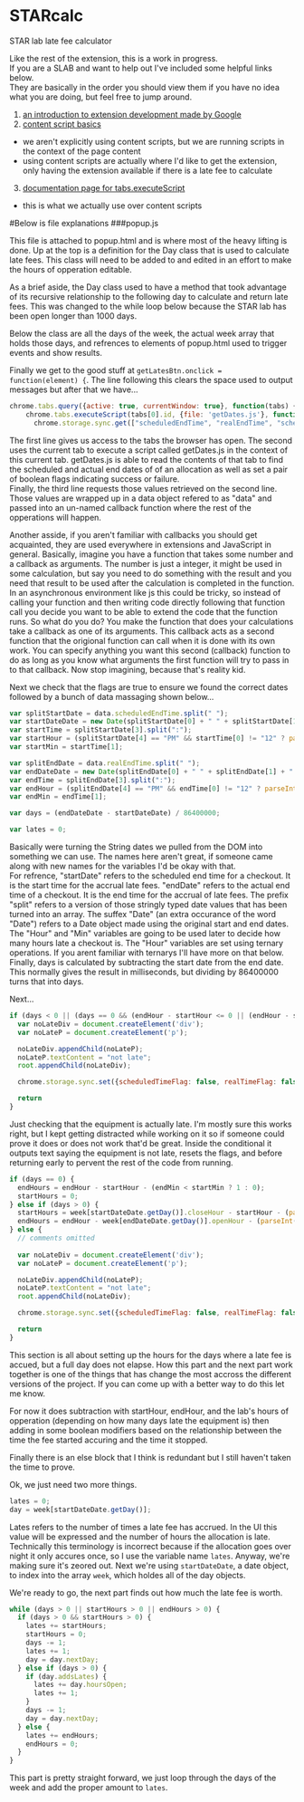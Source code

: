 # STARcalc
STAR lab late fee calculator

Like the rest of the extension, this is a work in progress.  
If you are a SLAB and want to help out I've included some helpful links below.  
They are basically in the order you should view them if you have no idea what you are 
doing, but feel free to jump around.

1. [an introduction to extension development made by Google](https://developer.chrome.com/extensions/getstarted)
2. [content script basics](https://developer.chrome.com/extensions/content_scripts)
  * we aren't explicitly using content scripts, but we are running scripts in the context of the page content
  * using content scripts are actually where I'd like to get the extension, only having the extension 
  available if there is a late fee to calculate
3. [documentation page for tabs.executeScript](https://developer.chrome.com/extensions/tabs#method-executeScript)
  * this is what we actually use over content scripts

#Below is file explanations
###popup.js

This file is attached to popup.html and is where most of the heavy lifting is done.  Up at the top is a definition 
for the Day class that is used to calculate late fees.  This class will need to be added to and edited in an 
effort to make the hours of opperation editable.  
   
   As a brief aside, the Day class used to have a method that took advantage of its recursive relationship 
   to the following day to calculate and return late fees.  This was changed to the while loop below because 
   the STAR lab has been open longer than 1000 days.  
   
Below the class are all the days of the week, the actual week array that holds those days, and refrences to 
elements of popup.html used to trigger events and show results.  

Finally we get to the good stuff at `getLatesBtn.onclick = function(element) {`.  The line following this clears 
the space used to output messages but after that we have...

```javascript
chrome.tabs.query({active: true, currentWindow: true}, function(tabs) {
    chrome.tabs.executeScript(tabs[0].id, {file: 'getDates.js'}, function(results) {
      chrome.storage.sync.get(["scheduledEndTime", "realEndTime", "scheduledTimeFlag", "realTimeFlag"], function(data) {
```

The first line gives us access to the tabs the browser has open.   The second uses the current tab to execute a 
script called getDates.js in the context of this current tab.  getDates.js is able to read the contents of that tab to find 
the scheduled and actual end dates of of an allocation as well as set a pair of boolean flags indicating success or failure.  
Finally, the third line requests those values retrieved on the second line.  Those values are wrapped up in a 
data object refered to as "data" and passed into an un-named callback function where the rest of the opperations will
happen.  

   Another asside, if you aren't familiar with callbacks you should get acquainted, they are used everywhere in extensions
   and JavaScript in general.  Basically, imagine you have a function that takes some number and a callback as arguments.
   The number is just a integer, it might be used in some calculation, but say you need to do something with the result 
   and you need that result to be used after the calculation is completed in the function.  In an asynchronous environment
   like js this could be tricky, so instead of calling your function and then writing code directly following that function
   call you decide you want to be able to extend the code that the function runs.  So what do you do?  You make the 
   function that does your calculations take a callback as one of its arguments.  This callback acts as a second function
   that the origional function can call when it is done with its own work.  You can specify anything you want this 
   second (callback) function to do as long as you know what arguments the first function will try to pass in to that 
   callback.  Now stop imagining, because that's reality kid.  

Next we check that the flags are true to ensure we found the correct dates followed by a bunch of data massaging shown below...

```javascript
var splitStartDate = data.scheduledEndTime.split(" ");
var startDateDate = new Date(splitStartDate[0] + " " + splitStartDate[1] + " " + splitStartDate[2]);
var startTime = splitStartDate[3].split(":");
var startHour = (splitStartDate[4] == "PM" && startTime[0] != "12" ? parseInt(startTime[0]) + 12 : parseInt(startTime[0]));
var startMin = startTime[1];

var splitEndDate = data.realEndTime.split(" ");
var endDateDate = new Date(splitEndDate[0] + " " + splitEndDate[1] + " " + splitEndDate[2]);
var endTime = splitEndDate[3].split(":");
var endHour = (splitEndDate[4] == "PM" && endTime[0] != "12" ? parseInt(endTime[0]) + 12 : parseInt(endTime[0]));
var endMin = endTime[1];

var days = (endDateDate - startDateDate) / 86400000;

var lates = 0;
```

Basically were turning the String dates we pulled from the DOM into something we can use.  The names here aren't great, if
someone came along with new names for the variables I'd be okay with that.  
For refrence, "startDate" refers to the scheduled end time for a checkout.  It is the start time for the accrual late fees.
"endDate" refers to the actual end time of a checkout.  It is the end time for the accrual of late fees.  The prefix "split" 
refers to a version of those stringly typed date values that has been turned into an array.  The suffex "Date" (an extra 
occurance of the word "Date") refers to a Date object made using the original start and end dates.  The "Hour" and 
"Min" variables are going to be used later to decide how many hours late a checkout is.  The "Hour" variables are set using 
ternary operations.  If you arent familiar with ternarys I'll have more on that below.  Finally, days is calculated 
by subtracting the start date from the end date.  This normally gives the result in milliseconds, but dividing by 
86400000 turns that into days.  

Next...
```javascript
if (days < 0 || (days == 0 && (endHour - startHour <= 0 || (endHour - startHour == 0 && endMin > startMin)))) {
  var noLateDiv = document.createElement('div');
  var noLateP = document.createElement('p');

  noLateDiv.appendChild(noLateP);
  noLateP.textContent = "not late";
  root.appendChild(noLateDiv);

  chrome.storage.sync.set({scheduledTimeFlag: false, realTimeFlag: false});

  return
}
```
Just checking that the equipment is actually late.  I'm mostly sure this works right, but I kept getting distracted 
while working on it so if someone could prove it does or does not work that'd be great.  Inside the conditional it
outputs text saying the equipment is not late, resets the flags, and before returning early to pervent 
the rest of the code from running.

```javascript
if (days == 0) {
  endHours = endHour - startHour - (endMin < startMin ? 1 : 0);
  startHours = 0;
} else if (days > 0) {
  startHours = week[startDateDate.getDay()].closeHour - startHour - (parseInt(startMin) == 0 ? 0 : 1);
  endHours = endHour - week[endDateDate.getDay()].openHour - (parseInt(endMin) < parseInt(startMin) ? 1 : 0) + (parseInt(endMin) > 0 ? 1 : 0);
} else {
  // comments omitted
            
  var noLateDiv = document.createElement('div');
  var noLateP = document.createElement('p');

  noLateDiv.appendChild(noLateP);
  noLateP.textContent = "not late";
  root.appendChild(noLateDiv);

  chrome.storage.sync.set({scheduledTimeFlag: false, realTimeFlag: false});

  return
}
```

This section is all about setting up the hours for the days where a late fee is accued, but a full day does 
not elapse.  How this part and the next part work together is one of the things that has change the most accross
the different versions of the project.  If you can come up with a better way to do this let me know.  

For now it does subtraction with startHour, endHour, and the lab's hours of opperation (depending on how many 
days late the equipment is) then adding in some boolean modifiers based on the relationship between the time the
fee started accuring and the time it stopped.

Finally there is an else block that I think is redundant but I still haven't taken the time to prove.  

Ok, we just need two more things.  

```javascript
lates = 0;
day = week[startDateDate.getDay()];
```
Lates refers to the number of times a late fee has accrued.  In the UI this value will be expressed and the 
number of hours the allocation is late.  Technically this terminology is incorrect because if the allocation goes 
over night it only accures once, so I use the variable name ```lates```.  Anyway, we're making sure it's zeored 
out.  Next we're using ```startDateDate```, a date object, to index into the array ```week```, which holdes all of 
the day objects.  

We're ready to go, the next part finds out how much the late fee is worth.  

```javascript
while (days > 0 || startHours > 0 || endHours > 0) {
  if (days > 0 && startHours > 0) {
    lates += startHours;
    startHours = 0;
    days -= 1;
    lates += 1;
    day = day.nextDay;
  } else if (days > 0) {
    if (day.addsLates) {
      lates += day.hoursOpen;
      lates += 1;
    }
    days -= 1;
    day = day.nextDay;
  } else {
    lates += endHours;
    endHours = 0;
  }
}
```

This part is pretty straight forward, we just loop through the days of the week 
and add the proper amount to ```lates```.
